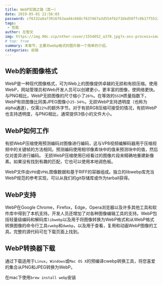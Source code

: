 ```yaml
---
title: WebP实践之路（其一）
date: 2019-05-01 22:56:03
password: cf6332a8a73916763aad4c668cf637467a3d554fb2f1bbd50ffc0b17f55129bc
tags:
 - 性能
author: 左智文
img: https://img.90c.vip/other-cover/1554052_a370.jpg?x-oss-process=image/format,webp
# top: true
summary: 本章节，主要对webp格式的图片做一个简单的介绍。
categories: 前端
---
```

## Web的新图像格式

WebP是一种现代图像格式，可为Web上的图像提供卓越的无损和有损压缩。使用WebP，网站管理员和Web开发人员可以创建更小，更丰富的图像，使网络更快。与PNG相比，WebP无损图像的尺寸缩小了`26％`。在等效的`SSIM`质量指数下，WebP有损图像比同类JPEG图像小`25-34％`。无损WebP支持透明度（也称为alpha通道），仅需`22％`的额外字节。对于有损RGB压缩可接受的情况，有损WebP也支持透明度，与PNG相比，通常提供3倍小的文件大小。

## WebP如何工作

有损WebP压缩使用预测编码对图像进行编码，这与VP8视频编解码器用于压缩视频中的关键帧的方法相同。预测编码使用相邻像素块中的值来预测块中的值，然后仅对差异进行编码。
无损WebP压缩使用已经看过的图像片段来精确地重建新像素。如果没有找到有趣的匹配，它也可以使用本地调色板。

WebP文件由`VP8`或`VP8L`图像数据和基于RIFF的容器组成。独立的libwebp库充当WebP规范的参考实现，可以从我们的git存储库或作为tarball获得。

## WebP支持

WebP在Google Chrome，Firefox，Edge，Opera浏览器以及许多其他工具和软件库中得到了本机支持。开发人员还增加了对各种图像编辑工具的支持。WebP包括轻量级编码和解码库`libwebp`以及用于将图像转换为WebP格式和从WebP格式转换图像的命令行工具`cwebp`和`dwebp`，以及用于查看，复用和动画WebP图像的工具。完整的源代码可在下载页面上找到。

## WebP转换器下载

通过下载适用于`Linux`，`Windows`或`Mac OS X`的预编译cwebp转换工具，将您喜爱的集合从PNG和JPEG转换为WebP。

在mac下使用`brew install webp`安装
